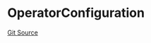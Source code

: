 # OperatorConfiguration
[Git Source](https://github.com/malda-protocol/malda-lending/blob/179a048ba4fdf7caff4add1e6a0986ba27ae405c/src\Operator\OperatorConfiguration.sol)


